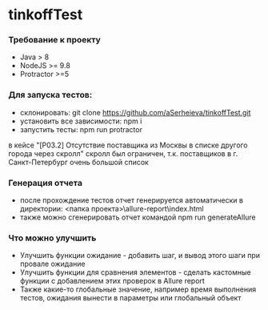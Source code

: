 # tinkoffTest

### Требование к проекту
* Java > 8
* NodeJS >= 9.8
* Protractor >=5

### Для запуска тестов:
* склонировать: git clone https://github.com/aSerheieva/tinkoffTest.git
* установить все зависимости: npm i
* запустить тесты: npm run protractor

в кейсе "[P03.2] Отсутствие поставщика из Москвы в списке другого города через скролл" скролл был ограничен, т.к. поставщиков в г. Санкт-Петербург очень большой список

### Генерация отчета
* после прохождение тестов отчет генерируется автоматически в директории: <папка проекта&gt;\allure-report\index.html
* также можно сгенерировать отчет командой npm run generateAllure

### Что можно улучшить
* Улучшить функции ожидание - добавить шаг, и вывод этого шаги при провале ожидание
* Улучшить функции для сравнения элементов - сделать кастомные функции с добавлением этих проверок в Allure report
* Также какие-то глобальные значение, например время выполнения тестов, ожидания вынести в параметры или глобальный объект